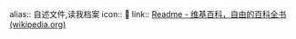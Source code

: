 alias:: 自述文件,读我档案
icon:: 🍵
link:: [Readme - 维基百科，自由的百科全书 (wikipedia.org)](https://zh.wikipedia.org/wiki/Readme)
